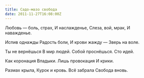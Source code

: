 ```yaml
---
title: Садо-мазо свобода
date: 2011-11-27T16:08:00Z
---
```


Любовь — боль, страх,
И наслажденье,
Слеза, вой, мрак,
И наважденье.

Испив однажды
Радость боли,
И крови жажду —
Зверь на воле.

Ты не вернёшься
В мир людей.
Собой проснёшься.
Сто идей.

Как коронация
Владыки.
Лишь провокация
И крики.

Размах крыла,
Курок и кровь.
Всё забрала
Свобода вновь.